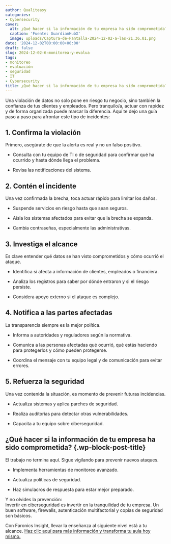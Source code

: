 ```yaml
---
author: Qualiteasy
categories:
- Cybersecurity
cover:
  alt: ¿Qué hacer si la información de tu empresa ha sido comprometida?
  caption: 'Fuente: GuardianHubX'
  image: uploads/Captura-de-Pantalla-2024-12-02-a-las-21.36.01.png
date: '2024-12-02T00:00:00+00:00'
draft: false
slug: 2024-12-02-6-monitorea-y-evalua
tags:
- monitoreo
- evaluación
- seguridad
- IT
- Cybersecurity
title: ¿Qué hacer si la información de tu empresa ha sido comprometida?
---
```




Una violación de datos no solo pone en riesgo tu negocio, sino también la confianza de tus clientes y empleados. Pero tranquilo/a, actuar con rapidez y de forma organizada puede marcar la diferencia. Aquí te dejo una guía paso a paso para afrontar este tipo de incidentes:

## 1. **Confirma la violación**

  
Primero, asegúrate de que la alerta es real y no un falso positivo.

  - 
    Consulta con tu equipo de TI o de seguridad para confirmar qué ha ocurrido y hasta dónde llega el problema.
  

  - 
    Revisa las notificaciones del sistema.
  

## 2. **Contén el incidente**

  
Una vez confirmada la brecha, toca actuar rápido para limitar los daños.

  - 
    Suspende servicios en riesgo hasta que sean seguros.
  

  - 
    Aísla los sistemas afectados para evitar que la brecha se expanda.
  

  - 
    Cambia contraseñas, especialmente las administrativas.
  

## 3. **Investiga el alcance**

  
Es clave entender qué datos se han visto comprometidos y cómo ocurrió el ataque.

  - 
    Identifica si afecta a información de clientes, empleados o financiera.
  
  - 
    Analiza los registros para saber por dónde entraron y si el riesgo persiste.
  
  - 
    Considera apoyo externo si el ataque es complejo.

## 4. **Notifica a las partes afectadas**

  
La transparencia siempre es la mejor política.

  - 
    Informa a autoridades y reguladores según la normativa.
  
  - 
    Comunica a las personas afectadas qué ocurrió, qué estás haciendo para protegerlos y cómo pueden protegerse.
  
  - 
    Coordina el mensaje con tu equipo legal y de comunicación para evitar errores.
  

## 5. **Refuerza la seguridad**

Una vez contenida la situación, es momento de prevenir futuras incidencias.

  - 
    Actualiza sistemas y aplica parches de seguridad.
  
  - 
    Realiza auditorías para detectar otras vulnerabilidades.
  
  - 
    Capacita a tu equipo sobre ciberseguridad.
  

## ¿Qué hacer si la información de tu empresa ha sido comprometida? {.wp-block-post-title}

El trabajo no termina aquí. Sigue vigilando para prevenir nuevos ataques.

  - 
    Implementa herramientas de monitoreo avanzado.
  
  - 
    Actualiza políticas de seguridad.
  
  - 
    Haz simulacros de respuesta para estar mejor preparado.
  

Y no olvides la prevención:  
Invertir en ciberseguridad es invertir en la tranquilidad de tu empresa. Un buen software, firewalls, autenticación multifactorial y copias de seguridad son básicos.

Con Faronics Insight, llevar la enseñanza al siguiente nivel está a tu alcance. [Haz clic aquí para más información y transforma tu aula hoy mismo.](https://esdeploy.com/evaluacion-deploy/)
